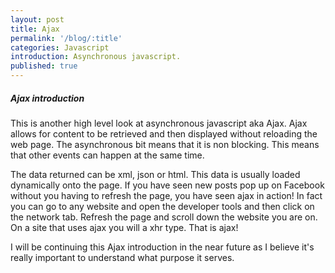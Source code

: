 ```yaml
---
layout: post
title: Ajax
permalink: '/blog/:title'
categories: Javascript
introduction: Asynchronous javascript.
published: true
---
```


##### Ajax introduction

This is another high level look at asynchronous javascript aka Ajax. Ajax allows for content to be retrieved and then displayed without reloading the web page. The asynchronous bit means that it is non blocking. This means that other events can happen at the same time.

The data returned can be xml, json or html. This data is usually loaded dynamically onto the page. If you have seen new posts pop up on Facebook without you having to refresh the page, you have seen ajax in action! In fact you can go to any website and open the developer tools and then click on the network tab. Refresh the page and scroll down the website you are on. On a site that uses ajax you will a xhr type. That is ajax!

I will be continuing this Ajax introduction in the near future as I believe it's really important to understand what purpose it serves.